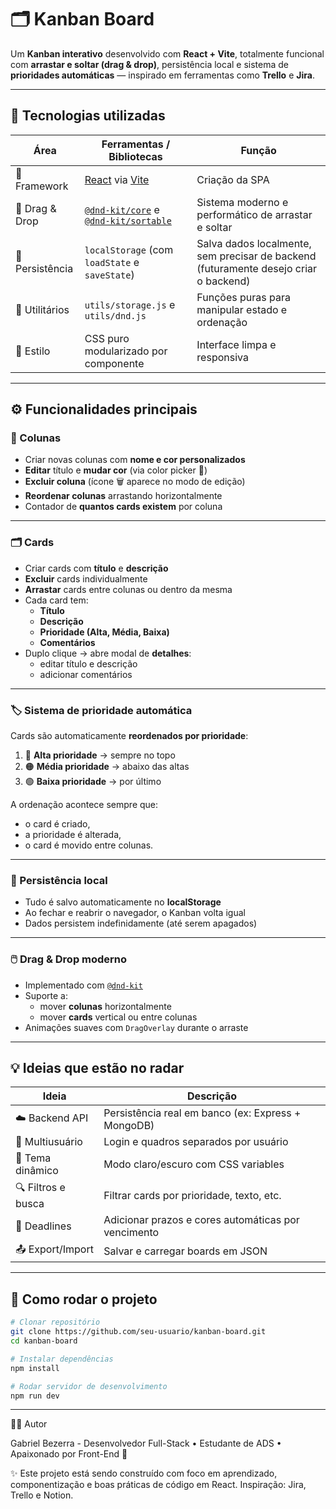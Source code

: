 # 🗂️ Kanban Board

Um **Kanban interativo** desenvolvido com **React + Vite**, totalmente funcional com **arrastar e soltar (drag & drop)**, persistência local e sistema de **prioridades automáticas** — inspirado em ferramentas como **Trello** e **Jira**.

---

## 🚀 Tecnologias utilizadas

| Área | Ferramentas / Bibliotecas | Função |
|------|----------------------------|---------|
| 🧩 Framework | [React](https://react.dev/) via [Vite](https://vitejs.dev/) | Criação da SPA |
| 🎯 Drag & Drop | [`@dnd-kit/core`](https://docs.dndkit.com/) e [`@dnd-kit/sortable`](https://docs.dndkit.com/api-documentation/sortable) | Sistema moderno e performático de arrastar e soltar |
| 💾 Persistência | `localStorage` (com `loadState` e `saveState`) | Salva dados localmente, sem precisar de backend (futuramente desejo criar o backend) |
| 🧠 Utilitários | `utils/storage.js` e `utils/dnd.js` | Funções puras para manipular estado e ordenação |
| 🎨 Estilo | CSS puro modularizado por componente | Interface limpa e responsiva |

---

## ⚙️ Funcionalidades principais

### 🧱 Colunas
- Criar novas colunas com **nome e cor personalizados**  
- **Editar** título e **mudar cor** (via color picker 🎨)  
- **Excluir coluna** (ícone 🗑️ aparece no modo de edição)  
- **Reordenar colunas** arrastando horizontalmente  
- Contador de **quantos cards existem** por coluna  

---

### 🗂️ Cards
- Criar cards com **título** e **descrição**
- **Excluir** cards individualmente
- **Arrastar** cards entre colunas ou dentro da mesma
- Cada card tem:
  - **Título**
  - **Descrição**
  - **Prioridade (Alta, Média, Baixa)**
  - **Comentários**
- Duplo clique → abre modal de **detalhes**:
  - editar título e descrição
  - adicionar comentários

---

### 🏷️ Sistema de prioridade automática
Cards são automaticamente **reordenados por prioridade**:
1. 🔴 **Alta prioridade** → sempre no topo  
2. 🟠 **Média prioridade** → abaixo das altas  
3. 🟢 **Baixa prioridade** → por último  

A ordenação acontece sempre que:
- o card é criado,
- a prioridade é alterada,
- o card é movido entre colunas.

---

### 💾 Persistência local
- Tudo é salvo automaticamente no **localStorage**
- Ao fechar e reabrir o navegador, o Kanban volta igual
- Dados persistem indefinidamente (até serem apagados)

---

### 🖱️ Drag & Drop moderno
- Implementado com [`@dnd-kit`](https://docs.dndkit.com/)
- Suporte a:
  - mover **colunas** horizontalmente
  - mover **cards** vertical ou entre colunas
- Animações suaves com `DragOverlay` durante o arraste

---

## 💡 Ideias que estão no radar

| Ideia | Descrição |
|---------|------------|
| ☁️ Backend API | Persistência real em banco (ex: Express + MongoDB) |
| 👥 Multiusuário | Login e quadros separados por usuário |
| 🎨 Tema dinâmico | Modo claro/escuro com CSS variables |
| 🔍 Filtros e busca | Filtrar cards por prioridade, texto, etc. |
| 📅 Deadlines | Adicionar prazos e cores automáticas por vencimento |
| 📤 Export/Import | Salvar e carregar boards em JSON |

---

## 🧰 Como rodar o projeto

```bash
# Clonar repositório
git clone https://github.com/seu-usuario/kanban-board.git
cd kanban-board

# Instalar dependências
npm install

# Rodar servidor de desenvolvimento
npm run dev
```
---

👨‍💻 Autor

Gabriel Bezerra - 
Desenvolvedor Full-Stack • Estudante de ADS • Apaixonado por Front-End 💙

✨ Este projeto está sendo construído com foco em aprendizado, componentização e boas práticas de código em React. Inspiração: Jira, Trello e Notion.
